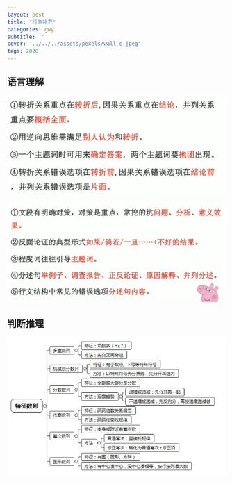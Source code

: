 ```yaml
---
layout: post
title: '行测补充'
categories: gwy
subtitle: ''
cover: '../../../assets/pexels/wall_e.jpeg'
tags: 2020
---
```

## 语言理解

![](../../../assets/gwy/2020001.png)

![](../../../assets/gwy/2020003.png)

## 判断推理

![](../../../assets/gwy/2020002.png)